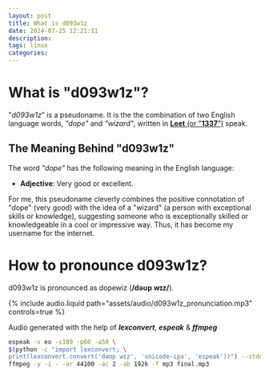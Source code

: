 ```yaml
---
layout: post
title: What is d093w1z
date: 2024-07-25 12:21:11
description:
tags: linux
categories:
---
```


# What is "d093w1z"?

"_d093w1z_" is a pseudoname. It is the the combination of two English language words, _"dope"_ and _"wizard"_, written in [**Leet** (or "**1337**")](https://en.wikipedia.org/wiki/Leet) speak.

## The Meaning Behind "d093w1z"

The word _"dope"_ has the following meaning in the English language:

- **Adjective**: Very good or excellent.

For me, this pseudoname cleverly combines the positive connotation of "dope" (very good) with the idea of a "wizard" (a person with exceptional skills or knowledge), suggesting someone who is exceptionally skilled or knowledgeable in a cool or impressive way.
Thus, it has become my username for the internet.

# How to pronounce d093w1z?

d093w1z is pronounced as dopewiz (**/dəʊp wɪz/**).

{% include audio.liquid path="assets/audio/d093w1z_pronunciation.mp3" controls=true %}

Audio generated with the help of _**lexconvert**_, _**espeak**_ & _**ffmpeg**_

```bash
espeak -v eo -s180 -p60 -a50 \
$(python -c "import lexconvert; \
print(lexconvert.convert('dəʊp wɪz', 'unicode-ipa', 'espeak'))") --stdout | \
ffmpeg -y -i - -ar 44100 -ac 2 -ab 192k -f mp3 final.mp3
```
